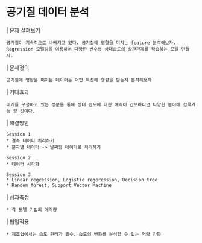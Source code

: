 # 공기질 데이터 분석

| 문제 살펴보기
```
공기질이 지속적으로 나빠지고 있다. 공기질에 영향을 미치는 feature 분석해보자.
Regression 모델링을 이용하여 다양한 변수와 상대습도의 상관관계를 학습하는 모델 만들자.
```
| 문제정의
```
공기질에 영향을 미치는 데이터는 어떤 특성에 영향을 받는지 분석해보자
```
| 기대효과
```
대기를 구성하고 있는 성분을 통해 상대 습도에 대한 예측이 간으하다면 다양한 분야에 접목가능 할 것이다.
```
| 해결방안
```
Session 1
* 결측 데이터 처리하기
* 문자열 데이터 -> 날짜형 데이터로 처리하기

Session 2
* 데이터 시각화

Session 3
* Linear regression, Logistic regeression, Decision tree
* Random forest, Support Vector Machine
```

| 성과측정
```
* 각 모델 기법의 에러량
```
| 협업적용
```
* 제조업에서는 습도 관리가 필수, 습도의 변화를 분석할 수 있는 역량 강화
```

```
